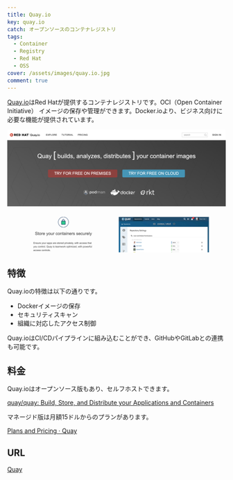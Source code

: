 ```yaml
---
title: Quay.io
key: quay.io
catch: オープンソースのコンテナレジストリ
tags:
  - Container
  - Registry
  - Red Hat
  - OSS
cover: /assets/images/quay.io.jpg
comment: true
---
```


[Quay.io](https://quay.io/)はRed Hatが提供するコンテナレジストリです。OCI（Open Container Initiative） イメージの保存や管理ができます。Docker.ioより、ビジネス向けに必要な機能が提供されています。

[![Quay.ioのWebサイト](/assets/images/quay.io.jpg)](https://quay.io/)

<!--more-->

## 特徴

Quay.ioの特徴は以下の通りです。

- Dockerイメージの保存
- セキュリティスキャン
- 組織に対応したアクセス制御

Quay.ioはCI/CDパイプラインに組み込むことができ、GitHubやGitLabとの連携も可能です。

## 料金

Quay.ioはオープンソース版もあり、セルフホストできます。

[quay/quay: Build, Store, and Distribute your Applications and Containers](https://github.com/quay/quay)

マネージド版は月額15ドルからのプランがあります。

[Plans and Pricing · Quay](https://quay.io/plans/)

## URL

[Quay](https://quay.io/)
